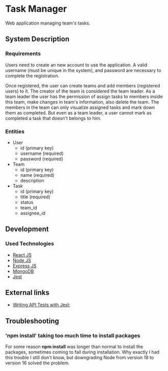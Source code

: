 # Task Manager

Web application managing team's tasks.

## System Description

### Requirements
Users need to create an new account to use the application. A valid username (must be unique in the system), and password are necessary to complete the registration.

Once registered, the user can create teams and add members (registered users) to it. The creator of the team is considered the team leader. As a team leader the user has the permission of assign tasks to members inside this team, make changes in team's information, also delete the team. The members in the team can only visualize assigned tasks and mark down them as completed. But even as a team leader, a user cannot mark as completed a task that doesn't belongs to him.

### Entities
* User
    * id (primary key)
    * username (required)
    * password (required)
* Team
    * id (primary key)
    * name (required)
    * description
* Task
    * id (primary key)
    * title (required)
    * status
    * team_id
    * assignee_id

## Development

### Used Technologies
* [React JS](https://reactjs.org/)
* [Node JS](https://nodejs.org/en/)
* [Express JS](https://expressjs.com/)
* [MongoDB](https://www.mongodb.com/)
* [Jest](https://jestjs.io/)

## External links

* [Writing API Tests with Jest](https://www.rithmschool.com/courses/intermediate-node-express/api-tests-with-jest);

## Troubleshooting

### 'npm install' taking too much time to install packages
For some reason __npm install__ was longer than normal to install the packages, sometimes coming to fail during installation.
Why exactly I had this trouble I still don't know, but downgrading Node from version 18 to version 16 solved the problem.